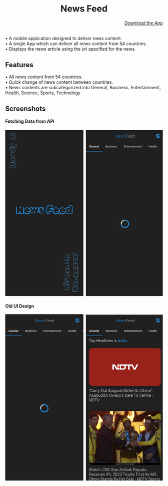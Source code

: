 <h1 align="center">
News Feed
</h1>

<h6 align='right'><a href = 'https://github.com/nishanth1000/TicTacToe-FlutterApp/releases/download/v0.1.1/tictactoe.apk'>Download the App </a></h6>

• A mobile application designed to deliver news content.<br>
• A single App which can deliver all news content from 54 countries.<br>
• Displays the news article using the url specified for the news.

## Features
• All news content from 54 countries.<br>
• Quick change of news content between countries.<br>
• News contents are subcategorized into General, Business, Entertainment, Health, Science, Sports, Technology<br>


## Screenshots
#### Fetching Data from API
<pre>
<img src="screenshots/0.jpg" width="250"> <img src="screenshots/1.jpg" width="250">
</pre>

#### Old UI Design
<pre>
<img src="screenshots/1.jpg" width="250"> <img src="screenshots/2.jpg" width="250"> <img src="screenshots/3.jpg" width="250"> <img src="screenshots/4.jpg" width="250"> <img src="screenshots/5.jpg" width="250"> <img src="screenshots/6.jpg" width="250">
</pre>
